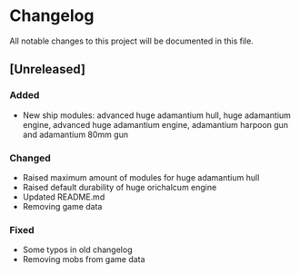 # Changelog
All notable changes to this project will be documented in this file.

## [Unreleased]

### Added
- New ship modules: advanced huge adamantium hull, huge adamantium engine,
  advanced huge adamantium engine, adamantium harpoon gun and adamantium 80mm
  gun

### Changed
- Raised maximum amount of modules for huge adamantium hull
- Raised default durability of huge orichalcum engine
- Updated README.md
- Removing game data

### Fixed
- Some typos in old changelog
- Removing mobs from game data
